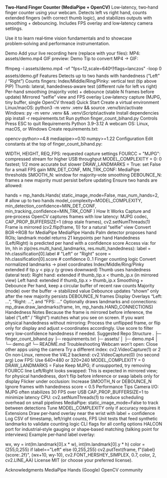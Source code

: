 **Two‑Hand Finger Counter (MediaPipe + OpenCV)**
Low‑latency, two‑hand finger counter using your webcam. Detects left vs right hand, counts extended fingers (with correct thumb logic), and stabilizes outputs with smoothing + debouncing. Includes FPS overlay and low‑latency camera settings.

Use it to learn real‑time vision fundamentals and to showcase problem‑solving and performance instrumentation.

Demo
Add your live recording here (replace with your files):
MP4: assets/demo.mp4
GIF preview:
Demo
Tip to convert MP4 → GIF:

ffmpeg -i assets/demo.mp4 -vf "fps=12,scale=640:-1:flags=lanczos" -loop 0 assets/demo.gif
Features
Detects up to two hands with handedness (“Left” / “Right”)
Counts fingers:
Index/Middle/Ring/Pinky: vertical test (tip above PIP)
Thumb: lateral, handedness‑aware test (different rule for left vs right)
Per‑hand smoothing (majority vote) + debounce (stable N frames before update)
Mirrored “selfie” view and FPS overlay
Low‑latency capture (MJPG, tiny buffer, single OpenCV thread)
Quick Start
Create a virtual environment
Linux/macOS:
python3 -m venv .venv && source .venv/bin/activate
Windows:
py -m venv .venv && .venv\Scripts\activate
Install dependencies
pip install -r requirements.txt
Run
python finger_count_bihand.py
Controls
Press ESC to quit
Requirements
Python 3.9–3.12
A webcam
OS: Linux, macOS, or Windows
Create requirements.txt:

opencv-python>=4.8
mediapipe>=0.10
numpy>=1.22
Configuration
Edit constants at the top of finger_count_bihand.py:

WIDTH, HEIGHT, REQ_FPS: requested capture settings
FOURCC = "MJPG": compressed stream for higher USB throughput
MODEL_COMPLEXITY = 0: 0 fastest; 1/2 more accurate but slower
DRAW_LANDMARKS = True: set False for a small FPS gain
MIN_DET_CONF, MIN_TRK_CONF: MediaPipe thresholds
SMOOTH_N: window for majority‑vote smoothing
DEBOUNCE_N: frames a new majority must persist before updating
Ensure two hands are allowed:

hands = mp_hands.Hands(
    static_image_mode=False,
    max_num_hands=2,                 # allow up to two hands
    model_complexity=MODEL_COMPLEXITY,
    min_detection_confidence=MIN_DET_CONF,
    min_tracking_confidence=MIN_TRK_CONF
)
How It Works
Capture and pre‑process
OpenCV captures frames with low latency:
MJPG codec, CAP_PROP_BUFFERSIZE=1 (drop stale frames), cv2.setNumThreads(1)
Frame is mirrored (cv2.flip(frame, 1)) for a natural “selfie” view
Convert BGR→RGB for MediaPipe
MediaPipe Hands
Palm detector proposes hand ROIs; landmark model returns 21 keypoints per hand
Handedness (Left/Right) is predicted per hand with a confidence score
Access via:
for lm, hh in zip(res.multi_hand_landmarks, res.multi_handedness):
    label = hh.classification[0].label   # "Left" or "Right"
    score = hh.classification[0].score   # confidence 0..1
Finger counting logic
Convert normalized landmarks → pixel coordinates
Index/Middle/Ring/Pinky extended if tip.y < pip.y (y grows downward)
Thumb uses handedness (lateral test):
Right hand: extended if thumb_tip.x < thumb_ip.x (in mirrored view)
Left hand: extended if thumb_tip.x > thumb_ip.x
Smoothing + Debounce
Per hand, keep a circular buffer of recent raw counts
Majority (mode) over the buffer → stabilized value
Debounce updates “shown” only after the new majority persists DEBOUNCE_N frames
Display
Overlays “Left: …”, “Right: …”, and “FPS: …”
Optionally draws landmarks and connections:
mp_draw.draw_landmarks(frame, lm, mp_hands.HAND_CONNECTIONS)
Handedness Notes
Because the frame is mirrored before inference, the label (“Left” / “Right”) matches what you see on screen.
If you want physical handedness without mirroring:
Process the unflipped frame, or flip only for display and adjust x‑coordinates accordingly.
Use score to filter very low‑confidence handedness if needed.
Suggested Repo Structure
.
├─ finger_count_bihand.py
├─ requirements.txt
├─ assets/
│  ├─ demo.mp4
│  └─ demo.gif
└─ README.md
Troubleshooting
Webcam won’t open:
Close other apps using the camera
Try a different index: cv2.VideoCapture(1) or 2
On non‑Linux, remove the V4L2 backend: cv2.VideoCapture(0) (no second arg)
Low FPS:
Use 640×480 or 320×240
MODEL_COMPLEXITY = 0
DRAW_LANDMARKS = False
Keep MJPG; if unsupported, try removing FOURCC line
Left/Right looks swapped:
This is expected in mirrored view; for physical handedness, don’t flip before inference or swap labels only for display
Flicker under occlusion:
Increase SMOOTH_N or DEBOUNCE_N
Ignore frames with handedness score < 0.5
Performance Tips
Camera I/O:
MJPG often stabilizes 30 FPS over USB
CAP_PROP_BUFFERSIZE=1 to minimize latency
CPU:
cv2.setNumThreads(1) to reduce scheduling overhead on small pipelines
MediaPipe:
static_image_mode=False to track between detections
Tune MODEL_COMPLEXITY only if accuracy requires it
Extensions
Draw per‑hand overlay near the wrist with label + confidence
Log CSV of timestamp, left/right counts, FPS
Unit tests that feed synthetic landmarks to validate counting logic
CLI flags for all config options
HALCON port for industrial‑style gauging or shape‑based matching (talking point for interviews)
Example per‑hand label overlay:

wx, wy = int(lm.landmark[0].x * w), int(lm.landmark[0].y * h)
color = (255,0,255) if label=="Left" else (0,255,255)
cv2.putText(frame, f"{label} {score:.2f}", (wx+10, wy-10),
            cv2.FONT_HERSHEY_SIMPLEX, 0.7, color, 2, cv2.LINE_AA)
License
MIT (or choose your preferred license).

Acknowledgments
MediaPipe Hands (Google)
OpenCV community
